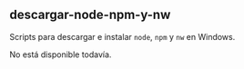 ## descargar-node-npm-y-nw

Scripts para descargar e instalar `node`, `npm` y `nw` en Windows.

No está disponible todavía.